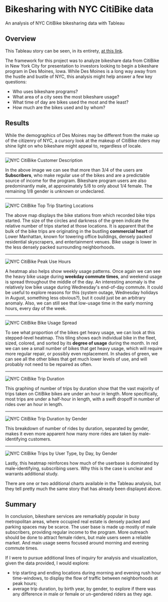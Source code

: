 # Bikesharing with NYC CitiBike data
An analysis of NYC CitiBike bikesharing data  with Tableau

## Overview
This Tableau story can be seen, in its entirety, [at this link](https://public.tableau.com/views/NYCCitiBikeStory_16524854588380/NYCCitiBikeanalysis?:language=en-US&publish=yes&:display_count=n&:origin=viz_share_link).

The framework for this project was to analyze bikeshare data from CitiBike in New York City for presentation to investors looking to begin a bikeshare program in Des Moines, Iowa. While Des Moines is a long way away from the hustle and bustle of NYC, this analysis might help answer a few key questions:
- Who uses bikeshare programs?
- What area of a city sees the most bikeshare usage?
- What time of day are bikes used the most and the least?
- How much are the bikes used and by whom?

## Results
While the demographics of Des Moines may be different from the make up of the citizenry of NYC, a cursory look at the makeup of CitiBike riders may shine light on who bikeshare might appeal to, regardless of locale.
***
![NYC CitiBike Customer Description](https://github.com/Diana7e/bikesharing/blob/30131bcba6f706b807dab4c1ddfaaf167062e546/pic/type%20of%20riders.png)

In the above image we can see that more than 3/4 of the users are **Subscribers**, who make regular use of the bikes and are a predictable source of income for the program. Bikeshare program users are also predominantly male, at approximately 5/8 to only about 1/4 female. The remaining 1/8 gender is unknown or undeclared.
***
![NYC CitiBike Top Trip Starting Locations](https://github.com/Diana7e/bikesharing/blob/30131bcba6f706b807dab4c1ddfaaf167062e546/pic/locations.png)

The above map displays the bike stations from which recorded bike trips started. The size of the circles and darkness of the green indicate the relative number of trips started at those locations. It is apparent that the bulk of the bike trips are originating in the bustling **commercial heart** of Lower Manhattan, known for towering office buildings, densely packed residential skyscrapers, and entertainment venues. Bike usage is lower in the less densely packed surrounding neighborhoods. 
***

![NYC CitiBike Peak Use Hours](https://github.com/Diana7e/bikesharing/blob/30131bcba6f706b807dab4c1ddfaaf167062e546/pic/trips%20per%20weekday.png)

A heatmap also helps show weekly usage patterns. Once again we can see the heavy bike usage during **weekday commute times**, and weekend usage is spread throughout the middle of the day. An interesting anomaly is the relatively low bike usage during Wednesday's end-of-day commute. It could be useful to explore reasons for this (system outage, Wednesday holidays in August, something less obvious?), but it could just be an arbitrary anomaly. Also, we can still see that low-usage time in the early morning hours, every day of the week.
***
![NYC CitiBike Bike Usage Spread](https://github.com/Diana7e/bikesharing/blob/30131bcba6f706b807dab4c1ddfaaf167062e546/pic/bike%20usage%20in%20august.png)

To see what proportion of the bikes get heavy usage, we can look at this stepped-level heatmap. This tiling shows each individual bike in the fleet, sized, colored, and sorted by its **degree of usage** during the month. In red we can see a small number of bikes that get heavy usage, which will require more regular repair, or possibly even replacement. In shades of green, we can see all the other bikes that get much lower levels of use, and will probably not need to be repaired as often.
***

![NYC CitiBike Trip Duration](https://github.com/Diana7e/bikesharing/blob/30131bcba6f706b807dab4c1ddfaaf167062e546/pic/checkout%20times.png)

This graphing of number of trips by duration show that the vast majority of trips taken on CitiBike bikes are under an hour in length. More specifically, most trips are under a half-hour in length, with a swift dropoff in number of rides over an hour in length.
***
![NYC CitiBike Trip Duration by Gender](https://github.com/Diana7e/bikesharing/blob/30131bcba6f706b807dab4c1ddfaaf167062e546/pic/trips%20by%20gender.png)

This breakdown of number of rides by duration, separated by gender, makes it even more apparent how many more rides are taken by male-identifying customers.
***

![NYC CitiBike Trips by User Type, by Day, by Gender](https://github.com/Diana7e/bikesharing/blob/30131bcba6f706b807dab4c1ddfaaf167062e546/pic/trips%20by%20gender%20and%20type.png)

Lastly, this heatmap reinforces how much of the userbase is dominated by male-identifying, subscribing users. Why this is the case is unclear and warrants additional study.

There are one or two additional charts available in the Tableau analysis, but they tell pretty much the same story that has already been displayed above.

## Summary
In conclusion, bikeshare services are remarkably popular in busy metropolitan areas, where occupied real estate is densely packed and parking spaces may be scarce. The user base is made up mostly of male subscribers, providing regular income to the program. More outreach should be done to attract female riders, but male users seem a reliable market. And main usage seems focused around morning and evening commute times.

If I were to pursue additional lines of inquiry for analysis and visualization, given the data provided, I would explore:
- trip starting and ending locations during morning and evening rush hour time-windows, to display the flow of traffic between neighborhoods at peak hours;
- average trip duration, by birth year, by gender, to explore if there was any difference in male or female or un-gendered riders as they age.



